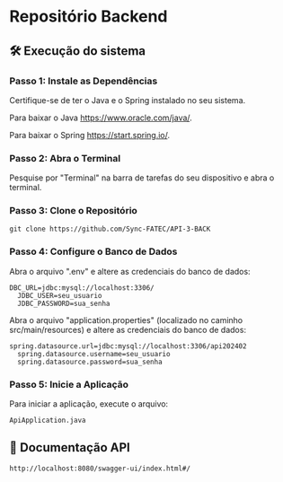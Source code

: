 <h1>Repositório Backend</h1>
<h2>🛠️ Execução do sistema</h2>
  <h3>Passo 1: Instale as Dependências</h3>
  <p>Certifique-se de ter o Java e o Spring instalado no seu sistema.</p>
  <p>Para baixar o Java <a href="https://www.oracle.com/java/technologies/downloads/#java11-linux">https://www.oracle.com/java/</a>.</p>
  <p>Para baixar o Spring <a href="https://start.spring.io/">https://start.spring.io/</a>.</p>
  <h3>Passo 2: Abra o Terminal</h3>
  <p>Pesquise por "Terminal" na barra de tarefas do seu dispositivo e abra o terminal.</p>
  <h3>Passo 3: Clone o Repositório</h3>
  <pre><code>git clone https://github.com/Sync-FATEC/API-3-BACK</code></pre>

  <h3>Passo 4: Configure o Banco de Dados</h3>
  <p>Abra o arquivo ".env" e altere as credenciais do banco de dados:</p>
  <pre><code>DBC_URL=jdbc:mysql://localhost:3306/
  JDBC_USER=seu_usuario
  JDBC_PASSWORD=sua_senha</code></pre>

  <p>Abra o arquivo "application.properties" (localizado no caminho src/main/resources) e altere as credenciais do banco de dados:</p>
  <pre><code>spring.datasource.url=jdbc:mysql://localhost:3306/api202402
  spring.datasource.username=seu_usuario
  spring.datasource.password=sua_senha</code></pre>

  <h3>Passo 5: Inicie a Aplicação</h3>
  <p>Para iniciar a aplicação, execute o arquivo:</p>
  <pre><code>ApiApplication.java</code></pre>

<h2>📃 Documentação API</h2>
 <pre><code>http://localhost:8080/swagger-ui/index.html#/</code></pre>
